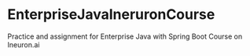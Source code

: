 # EnterpriseJavaIneruronCourse
Practice and assignment for Enterprise Java with Spring Boot Course on Ineuron.ai
